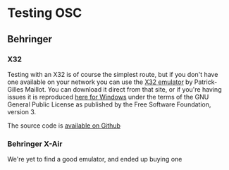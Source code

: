 # Testing OSC

## Behringer 

### X32

Testing with an X32 is of course the simplest route, but if you don't have one available on your network you can use the [X32 emulator](https://sites.google.com/site/patrickmaillot/x32#h.p_rE4IH0Luimc0) by Patrick-Gilles Maillot. You can download it direct from that site, or if you're having issues it is reproduced [here for Windows](../../../static/downloads/x32-emulator/X32_windows.zip) under the terms of the GNU General Public License as published by the Free Software Foundation, version 3.

The source code is [available on Github](https://github.com/pmaillot/X32-Behringer/blob/master/X32.c)

### Behringer X-Air

We're yet to find a good emulator, and ended up buying one